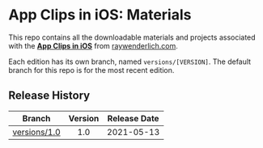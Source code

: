 # App Clips in iOS: Materials


This repo contains all the downloadable materials and projects associated with the **[App Clips in iOS](https://www.raywenderlich.com/20781268-app-clips-in-ios)** from [raywenderlich.com](https://www.raywenderlich.com).

Each edition has its own branch, named `versions/[VERSION]`. The default branch for this repo is for the most recent edition.

## Release History

| Branch                                                                                  | Version | Release Date |
| --------------------------------------------------------------------------------------- |:-------:|:------------:|
| [versions/1.0](https://github.com/raywenderlich/video-aci-materials/tree/versions/1.0) | 1.0     | 2021-05-13   |
